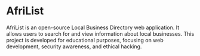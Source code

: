 # AfriList
AfriList is an open-source Local Business Directory web application. It allows users to search for and view information about local businesses. This project is developed for educational purposes, focusing on web development, security awareness, and ethical hacking.
